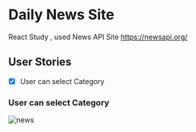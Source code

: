 # Daily News Site

React Study , used News API Site https://newsapi.org/

## User Stories

- [x] User can select Category

### User can select Category

![news](https://user-images.githubusercontent.com/48538233/74581923-b37cb680-4ff8-11ea-9c53-318b548a7a58.gif)
